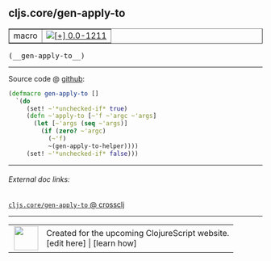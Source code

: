 ## cljs.core/gen-apply-to



 <table border="1">
<tr>
<td>macro</td>
<td><a href="https://github.com/cljsinfo/cljs-api-docs/tree/0.0-1211"><img valign="middle" alt="[+] 0.0-1211" title="Added in 0.0-1211" src="https://img.shields.io/badge/+-0.0--1211-lightgrey.svg"></a> </td>
</tr>
</table>


 <samp>
(__gen-apply-to__)<br>
</samp>

---







Source code @ [github](https://github.com/clojure/clojurescript/blob/r1896/src/clj/cljs/core.clj#L1356-L1364):

```clj
(defmacro gen-apply-to []
  `(do
     (set! ~'*unchecked-if* true)
     (defn ~'apply-to [~'f ~'argc ~'args]
       (let [~'args (seq ~'args)]
         (if (zero? ~'argc)
           (~'f)
           ~(gen-apply-to-helper))))
     (set! ~'*unchecked-if* false)))
```

<!--
Repo - tag - source tree - lines:

 <pre>
clojurescript @ r1896
└── src
    └── clj
        └── cljs
            └── <ins>[core.clj:1356-1364](https://github.com/clojure/clojurescript/blob/r1896/src/clj/cljs/core.clj#L1356-L1364)</ins>
</pre>

-->

---



###### External doc links:

[`cljs.core/gen-apply-to` @ crossclj](http://crossclj.info/fun/cljs.core/gen-apply-to.html)<br>

---

 <table>
<tr><td>
<img valign="middle" align="right" width="48px" src="http://i.imgur.com/Hi20huC.png">
</td><td>
Created for the upcoming ClojureScript website.<br>
[edit here] | [learn how]
</td></tr></table>

[edit here]:https://github.com/cljsinfo/cljs-api-docs/blob/master/cljsdoc/cljs.core_gen-apply-to.cljsdoc
[learn how]:https://github.com/cljsinfo/cljs-api-docs/wiki/cljsdoc-files

<!--

This information was too distracting to show to readers, but I'll leave it
commented here since it is helpful to:

- pretty-print the data used to generate this document
- and show how to retrieve that data



The API data for this symbol:

```clj
{:ns "cljs.core",
 :name "gen-apply-to",
 :type "macro",
 :signature ["[]"],
 :source {:code "(defmacro gen-apply-to []\n  `(do\n     (set! ~'*unchecked-if* true)\n     (defn ~'apply-to [~'f ~'argc ~'args]\n       (let [~'args (seq ~'args)]\n         (if (zero? ~'argc)\n           (~'f)\n           ~(gen-apply-to-helper))))\n     (set! ~'*unchecked-if* false)))",
          :title "Source code",
          :repo "clojurescript",
          :tag "r1896",
          :filename "src/clj/cljs/core.clj",
          :lines [1356 1364]},
 :full-name "cljs.core/gen-apply-to",
 :full-name-encode "cljs.core_gen-apply-to",
 :history [["+" "0.0-1211"]]}

```

Retrieve the API data for this symbol:

```clj
;; from Clojure REPL
(require '[clojure.edn :as edn])
(-> (slurp "https://raw.githubusercontent.com/cljsinfo/cljs-api-docs/catalog/cljs-api.edn")
    (edn/read-string)
    (get-in [:symbols "cljs.core/gen-apply-to"]))
```

-->
